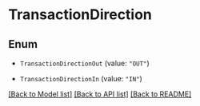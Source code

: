 # TransactionDirection

## Enum


* `TransactionDirectionOut` (value: `"OUT"`)

* `TransactionDirectionIn` (value: `"IN"`)


[[Back to Model list]](../README.md#documentation-for-models) [[Back to API list]](../README.md#documentation-for-api-endpoints) [[Back to README]](../README.md)


